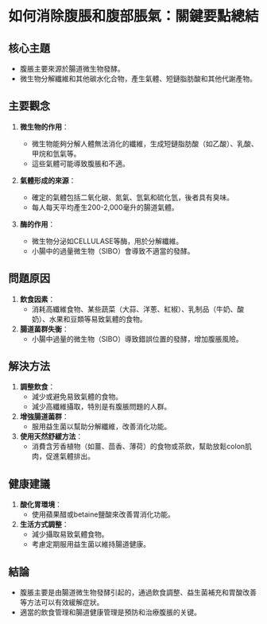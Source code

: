 # 如何消除腹脹和腹部脹氣：關鍵要點總結

## 核心主題
- 腹脹主要來源於腸道微生物發酵。
- 微生物分解纖維和其他碳水化合物，產生氣體、短鏈脂肪酸和其他代謝產物。

## 主要觀念
1. **微生物的作用**：
   - 微生物能夠分解人體無法消化的纖維，生成短鏈脂肪酸（如乙酸）、乳酸、甲烷和氫氣等。
   - 這些氣體可能導致腹脹和不適。

2. **氣體形成的來源**：
   - 確定的氣體包括二氧化碳、氮氣、氫氣和硫化氫，後者具有臭味。
   - 每人每天平均產生200-2,000毫升的腸道氣體。

3. **酶的作用**：
   - 微生物分泌如CELLULASE等酶，用於分解纖維。
   - 小腸中的過量微生物（SIBO）會導致不適當的發酵。

## 問題原因
1. **飲食因素**：
   - 消耗高纖維食物、某些蔬菜（大蒜、洋蔥、紅椒）、乳制品（牛奶、酸奶）、水果和豆類等易致氣體的食物。
2. **腸道菌群失衡**：
   - 小腸中過量的微生物（SIBO）導致錯誤位置的發酵，增加腹脹風險。

## 解決方法
1. **調整飲食**：
   - 減少或避免易致氣體的食物。
   - 減少高纖維攝取，特別是有腹脹問題的人群。
2. **增強腸道菌群**：
   - 服用益生菌以幫助分解纖維，改善消化功能。
3. **使用天然舒緩方法**：
   - 消費含芳香植物（如薑、茴香、薄荷）的食物或茶飲，幫助放鬆colon肌肉，促進氣體排出。

## 健康建議
1. **酸化胃環境**：
   - 使用蘋果醋或betaine鹽酸來改善胃消化功能。
2. **生活方式調整**：
   - 減少攝取易致氣體食物。
   - 考慮定期服用益生菌以維持腸道健康。

## 結論
- 腹脹主要是由腸道微生物發酵引起的，通過飲食調整、益生菌補充和胃酸改善等方法可以有效緩解症狀。
- 適當的飲食管理和腸道健康管理是預防和治療腹脹的关键。